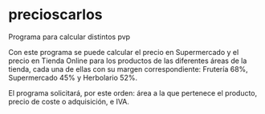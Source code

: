 # precioscarlos
Programa para calcular distintos pvp

Con este programa se puede calcular el precio en Supermercado y el precio en Tienda Online para los productos de las diferentes áreas de la tienda,
cada una de ellas con su margen correspondiente: Frutería 68%, Supermercado 45% y Herbolario 52%.

El programa solicitará, por este orden: área a la que pertenece el producto, precio de coste o adquisición, e IVA.
